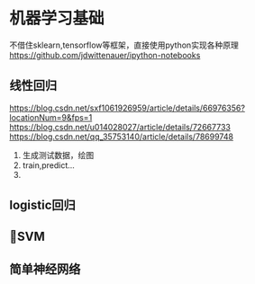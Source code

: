 # 机器学习基础
不借住sklearn,tensorflow等框架，直接使用python实现各种原理
https://github.com/jdwittenauer/ipython-notebooks

## 线性回归
https://blog.csdn.net/sxf1061926959/article/details/66976356?locationNum=9&fps=1
https://blog.csdn.net/u014028027/article/details/72667733
https://blog.csdn.net/qq_35753140/article/details/78699748

1. 生成测试数据，绘图
2. train,predict...
3.  


## logistic回归

## SVM

## 简单神经网络